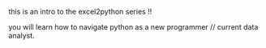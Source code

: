 this is an intro to the excel2python series !!

you will learn how to navigate python as a new programmer // current data analyst.